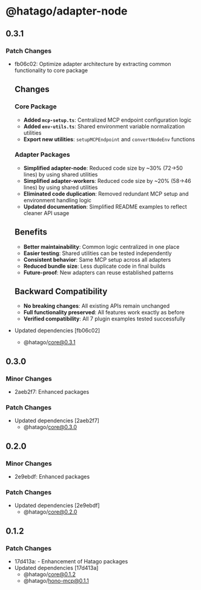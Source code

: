 # @hatago/adapter-node

## 0.3.1

### Patch Changes

- fb06c02: Optimize adapter architecture by extracting common functionality to core package

  ## Changes

  ### Core Package
  - **Added `mcp-setup.ts`**: Centralized MCP endpoint configuration logic
  - **Added `env-utils.ts`**: Shared environment variable normalization utilities
  - **Export new utilities**: `setupMCPEndpoint` and `convertNodeEnv` functions

  ### Adapter Packages
  - **Simplified adapter-node**: Reduced code size by ~30% (72→50 lines) by using shared utilities
  - **Simplified adapter-workers**: Reduced code size by ~20% (58→46 lines) by using shared utilities
  - **Eliminated code duplication**: Removed redundant MCP setup and environment handling logic
  - **Updated documentation**: Simplified README examples to reflect cleaner API usage

  ## Benefits
  - **Better maintainability**: Common logic centralized in one place
  - **Easier testing**: Shared utilities can be tested independently
  - **Consistent behavior**: Same MCP setup across all adapters
  - **Reduced bundle size**: Less duplicate code in final builds
  - **Future-proof**: New adapters can reuse established patterns

  ## Backward Compatibility
  - **No breaking changes**: All existing APIs remain unchanged
  - **Full functionality preserved**: All features work exactly as before
  - **Verified compatibility**: All 7 plugin examples tested successfully

- Updated dependencies [fb06c02]
  - @hatago/core@0.3.1

## 0.3.0

### Minor Changes

- 2aeb2f7: Enhanced packages

### Patch Changes

- Updated dependencies [2aeb2f7]
  - @hatago/core@0.3.0

## 0.2.0

### Minor Changes

- 2e9ebdf: Enhanced packages

### Patch Changes

- Updated dependencies [2e9ebdf]
  - @hatago/core@0.2.0

## 0.1.2

### Patch Changes

- 17d413a: - Enhancement of Hatago packages
- Updated dependencies [17d413a]
  - @hatago/core@0.1.2
  - @hatago/hono-mcp@0.1.1
